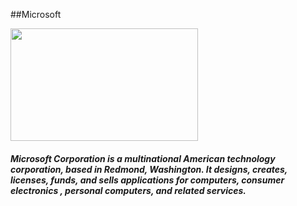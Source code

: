 ##Microsoft
<div>
<img src = "https://3er1viui9wo30pkxh1v2nh4w-wpengine.netdna-ssl.com/wp-content/uploads/2016/05/Microsoft-Logo-2012.jpg" width = 300 height =180>
</div>
<h5>Microsoft Corporation is a multinational American technology corporation, based in Redmond, Washington. It designs, creates, licenses, funds, and sells applications for computers, consumer electronics , personal computers, and related services.</h5>